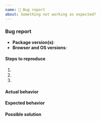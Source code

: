 ```yaml
---
name: 🐛 Bug report
about: Something not working as expected?
---
```


<!-- IF YOU ARE A PALANTIR EMPLOYEE, DO NOT POST INTERNAL LINKS OR REFERENCES HERE -->

### Bug report

- __Package version(s)__: <!-- fill this out -->
- __Browser and OS versions__: <!-- fill this out -->

#### Steps to reproduce

1. <!-- fill this out -->
1. <!-- fill this out -->
1. <!-- fill this out -->

#### Actual behavior

<!-- fill this out -->

#### Expected behavior

<!-- fill this out -->

#### Possible solution

<!-- fill this out -->
